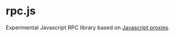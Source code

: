 # rpc.js

Experimental Javascript RPC library based on [Javascript proxies](https://developer.mozilla.org/en-US/docs/Web/JavaScript/Reference/Global_Objects/Proxy).
